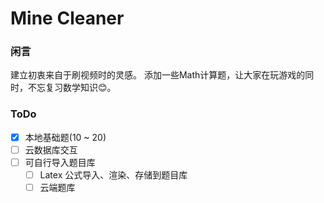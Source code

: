 # Mine Cleaner

### 闲言

建立初衷来自于刷视频时的灵感。
添加一些Math计算题，让大家在玩游戏的同时，不忘复习数学知识😊。

### ToDo

- [x] 本地基础题(10 ~ 20)
- [ ] 云数据库交互
- [ ] 可自行导入题目库
  - [ ] Latex 公式导入、渲染、存储到题目库
  - [ ] 云端题库
